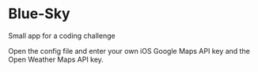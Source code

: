 # Blue-Sky
Small app for a coding challenge

Open the config file and enter your own iOS Google Maps API key and the Open Weather Maps API key. 
